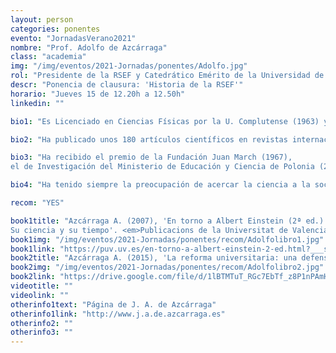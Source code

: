 ```yaml
---
layout: person
categories: ponentes
evento: "JornadasVerano2021"
nombre: "Prof. Adolfo de Azcárraga"
class: "academia"
img: "/img/eventos/2021-Jornadas/ponentes/Adolfo.jpg"
rol: "Presidente de la RSEF y Catedrático Emérito de la Universidad de Valencia"
descr: "Ponencia de clausura: 'Historia de la RSEF'"
horario: "Jueves 15 de 12.20h a 12.50h"
linkedin: ""

bio1: "Es Licenciado en Ciencias Físicas por la U. Complutense (1963) y Doctor por la de Barcelona (1968). Ha realizado prolongadas estancias de investigación en el extranjero, especialmente en las universidades de Cambridge y Oxford, donde ha pasado media docena de años, y más breves en otros muchos centros de investigación europeos y norteamericanos. Desde 1978 es catedrático de Física Teórica de la Univ. de Valencia (actualmente emérito) y miembro del IFIC (CSIC‐UVEG) y del CPAN. Desde 1978 es catedrático de Física Teórica de la Univ. de Valencia (actualmente emérito) y miembro del IFIC (CSIC‐UVEG) y del CPAN."

bio2: "Ha publicado unos 180 artículos científicos en revistas internacionales y dirigido una decena de tesis doctorales. Ha sido autor y editor de varios libros científicos y ha sido Investigador Principal de numerosos proyectos de investigación competitivos, ininterrumpidamente desde 1978 hasta diciembre de 2014, así como del nodo Valencia de colaboraciones internacionales y de algunos proyectos europeos (EU‐INTAS, Coop. Intern.)."

bio3: "Ha recibido el premio de la Fundación Juan March (1967),
el de Investigación del Ministerio de Educación y Ciencia de Polonia (2003), el de la Academia de Ciencias, Tecnología y Humanidades de Valencia (2004) y pertenece al Scientific Advisor y Committee de los European Physics Journals. Es académico correspondiente de la Academia de Ciencias de Zaragoza, miembro de la American Physical Society, de la European Physical Society (y de su Council), de la International Association of Mathematics and Physics, de la COSCE y de la Real Sociedad Española de Física (RSEF), de la que es su actual Presidente."

bio4: "Ha tenido siempre la preocupación de acercar la ciencia a la sociedad con una doble finalidad: elevar su cultura científica (que no puede separarse de la humanista, pues hay una única Cultura) y contribuir a devolver a la sociedad lo que los científicos recibimos de ella. Lo ha hecho a lo largo de su extensa carrera impartiendo numerosísimas conferencias de divulgación científica en foros muy diversos y, también, a través de numerosos artículos de divulgación y libros."

recom: "YES"

book1title: "Azcárraga A. (2007), 'En torno a Albert Einstein (2ª ed.)
Su ciencia y su tiempo'. <em>Publicacions de la Universitat de Valencia (PUV)</em>, ISBN: 9788437068732"
book1img: "/img/eventos/2021-Jornadas/ponentes/recom/Adolfolibro1.jpg"
book1link: "https://puv.uv.es/en-torno-a-albert-einstein-2-ed.html?___store=espanyol&___from_store=valencia"
book2title: "Azcárraga A. (2015), 'La reforma universitaria: una defensa del informe (12-II-2013) de la comisión de expertos con reflexiones personales, datos y notas históricas para el futuro'."
book2img: "/img/eventos/2021-Jornadas/ponentes/recom/Adolfolibro2.jpg"
book2link: "https://drive.google.com/file/d/1lBTMTuT_RGc7EbTf_z8P1nPAmHIzAUw9/view"
videotitle: ""
videolink: ""
otherinfo1text: "Página de J. A. de Azcárraga"
otherinfo1link: "http://www.j.a.de.azcarraga.es"
otherinfo2: ""
otherinfo3: ""
---
```

